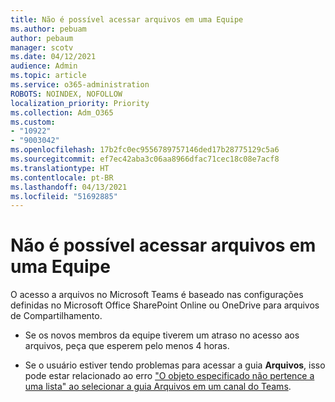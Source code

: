 ```yaml
---
title: Não é possível acessar arquivos em uma Equipe
ms.author: pebuam
author: pebaum
manager: scotv
ms.date: 04/12/2021
audience: Admin
ms.topic: article
ms.service: o365-administration
ROBOTS: NOINDEX, NOFOLLOW
localization_priority: Priority
ms.collection: Adm_O365
ms.custom:
- "10922"
- "9003042"
ms.openlocfilehash: 17b2fc0ec9556789757146ded17b28775129c5a6
ms.sourcegitcommit: ef7ec42aba3c06aa8966dfac71cec18c08e7acf8
ms.translationtype: HT
ms.contentlocale: pt-BR
ms.lasthandoff: 04/13/2021
ms.locfileid: "51692885"
---
```

# <a name="unable-to-access-files-in-a-team"></a>Não é possível acessar arquivos em uma Equipe

O acesso a arquivos no Microsoft Teams é baseado nas configurações definidas no Microsoft Office SharePoint Online ou OneDrive para arquivos de Compartilhamento.

- Se os novos membros da equipe tiverem um atraso no acesso aos arquivos, peça que esperem pelo menos 4 horas.

- Se o usuário estiver tendo problemas para acessar a guia **Arquivos**, isso pode estar relacionado ao erro ["O objeto especificado não pertence a uma lista" ao selecionar a guia Arquivos em um canal do Teams](https://docs.microsoft.com/microsoftteams/troubleshoot/files/object-specified-not-belong-to-list).
